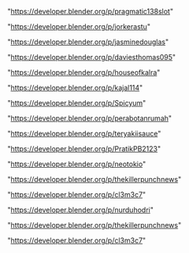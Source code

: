 "https://developer.blender.org/p/pragmatic138slot"

"https://developer.blender.org/p/jorkerastu"

"https://developer.blender.org/p/jasminedouglas"

"https://developer.blender.org/p/daviesthomas095"

"https://developer.blender.org/p/houseofkalra"

"https://developer.blender.org/p/kajal114"

"https://developer.blender.org/p/Spicyum"

"https://developer.blender.org/p/perabotanrumah"

"https://developer.blender.org/p/teryakiisauce"

"https://developer.blender.org/p/PratikPB2123"

"https://developer.blender.org/p/neotokio"

"https://developer.blender.org/p/thekillerpunchnews"

"https://developer.blender.org/p/cl3m3c7"

 
"https://developer.blender.org/p/nurduhodri"


"https://developer.blender.org/p/thekillerpunchnews"


"https://developer.blender.org/p/cl3m3c7"


 
